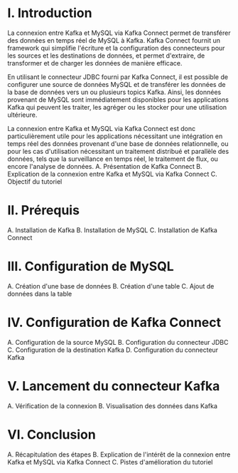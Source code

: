 
# I. Introduction
La connexion entre Kafka et MySQL via Kafka Connect permet de transférer des données en temps réel de MySQL à Kafka. Kafka Connect fournit un framework qui simplifie l'écriture et la configuration des connecteurs pour les sources et les destinations de données, et permet d'extraire, de transformer et de charger les données de manière efficace.

En utilisant le connecteur JDBC fourni par Kafka Connect, il est possible de configurer une source de données MySQL et de transférer les données de la base de données vers un ou plusieurs topics Kafka. Ainsi, les données provenant de MySQL sont immédiatement disponibles pour les applications Kafka qui peuvent les traiter, les agréger ou les stocker pour une utilisation ultérieure.

La connexion entre Kafka et MySQL via Kafka Connect est donc particulièrement utile pour les applications nécessitant une intégration en temps réel des données provenant d'une base de données relationnelle, ou pour les cas d'utilisation nécessitant un traitement distribué et parallèle des données, tels que la surveillance en temps réel, le traitement de flux, ou encore l'analyse de données.
A. Présentation de Kafka Connect
B. Explication de la connexion entre Kafka et MySQL via Kafka Connect
C. Objectif du tutoriel

# II. Prérequis
A. Installation de Kafka
B. Installation de MySQL
C. Installation de Kafka Connect

# III. Configuration de MySQL
A. Création d'une base de données
B. Création d'une table
C. Ajout de données dans la table

# IV. Configuration de Kafka Connect
A. Configuration de la source MySQL
B. Configuration du connecteur JDBC
C. Configuration de la destination Kafka
D. Configuration du connecteur Kafka

# V. Lancement du connecteur Kafka
A. Vérification de la connexion
B. Visualisation des données dans Kafka

# VI. Conclusion
A. Récapitulation des étapes
B. Explication de l'intérêt de la connexion entre Kafka et MySQL via Kafka Connect
C. Pistes d'amélioration du tutoriel
